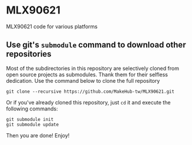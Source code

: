 # MLX90621

MLX90621 code for various platforms

## Use git's `submodule` command to download other repositories

Most of the subdirectories in this repository are selectively cloned from open source projects as submodules. Thank them for their selfless dedication. Use the command below to clone the full repository

    git clone --recursive https://github.com/MakeHub-tw/MLX90621.git

Or if you've already cloned this repository, just `cd` it and execute the following commands:

    git submodule init
    git submodule update

Then you are done! Enjoy!
